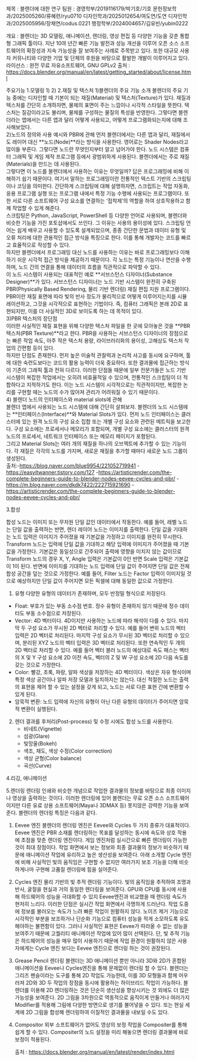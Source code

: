 제목 : 블렌더에 대한 연구
팀원 :
경영학부/2019116179/박기호/기호
문헌정보학과/2025005260/류혜련/ryu0710
디자인학과/2025012654/여도연/도연
디자인학과/2025005956/장채연/codus.0221
행정학부/2024004657/김유빈/yubin0222

개요 : 블렌더는 3D 모델링, 애니메이션, 렌더링, 영상 편집 등 다양한 기능을 갖춘 통합형 그래픽 툴이다. 지난 10여 년간 빠른 기능 발전과 성능 개선을 이루어 오픈 소스 소프트웨어의 확장성과 지속 가능성을 잘 보여주는 사례로 주목받고 있다. 또한 대규모 사용자 커뮤니티와 다양한 기업 및 단체의 후원을 바탕으로 활발한 개발이 이루어지고 있다.
라이선스 : 완전 무료 자유소프트웨어, GNU GPLv2
  출처 : https://docs.blender.org/manual/en/latest/getting_started/about/license.html

주요기능
1.모델링
  1) 
  2) 
2.재질 및 텍스처
  1)블렌더의 주요 기능 소개 
    블렌더의 주요 기능 중에는 디자인할 때 기본이 되는 재질(Material) 및 텍스처(Texture)가 있다. 재질과 텍스처를 간단히 소개하자면, 물체의 표면이 주는 느낌이나 시각적 스타일을 뜻한다. 텍스처는 질감이라고도 불리며, 물체를 구성하는 물질의 특성을 반영한다. 그렇다면 블렌더라는 앱에서는 다른 앱과 달리 어떻게 사용되고, 어떻게 프로그램화되는지에 대해 조사해보았다.  
  2)노드의 정의와 사용 예시와 PBR에 관해
    먼저 블렌더에서는 다른 앱과 달리, 재질에서도 레이어 대신 **노드(Node)**라는 방식을 사용한다. 영어로는 Shader Nodes라고 많이들 부른다. 그렇다면 노드란 무엇인지부터 알고 넘어가야 한다. 노드 시스템은 컴퓨터 그래픽 및 게임 제작 프로그램 등에서 광범위하게 사용된다. 블렌더에서는 주로 재질(Materials)을 만드는 데 사용된다.  
    그렇다면 이 노드를 블렌더에서 사용하는 이유는 무엇일까? 답은 프로그래밍에 비해 이해하기 쉽기 때문이다. 여기서 말하는 프로그래밍이란 전통적인 텍스트 기반의 스크립팅이나 코딩을 의미한다. 간단하게 스크립팅에 대해 설명하자면, 스크립트는 작업 자동화, 응용 프로그램 실행 또는 프로그램 내에서 특정 기능 수행에 사용되는 프로그램이다. 또한 서로 다른 소프트웨어 구성 요소를 연결하는 ‘접착제’의 역할을 하여 상호작용하고 함께 작업할 수 있게 해준다.  
    스크립팅은 Python, JavaScript, PowerShell 등 다양한 언어로 사용되며, 블렌더와 비슷한 기능을 가진 포토샵에서도 쓰인다. 그 이유는 사용의 용이성에 있다. 스크립팅 언어는 쉽게 배우고 사용할 수 있도록 설계되었으며, 종종 간단한 문법과 데이터 유형 및 오류 처리에 대한 관용적인 접근 방식을 특징으로 한다. 이를 통해 개발자는 코드를 빠르고 효율적으로 작성할 수 있다.  
    하지만 블렌더에서 프로그래밍 대신 노드를 사용하는 이유는 바로 프로그래밍보다 이해하기 쉬운 시각적 접근 방식을 제공하기 때문이다. 각 노드는 특정 기능이나 연산을 수행하며, 노드 간의 연결을 통해 데이터의 흐름을 직관적으로 파악할 수 있다.  
    이 노드 시스템이 사용되는 대표적인 예로 **서브스턴스 디자이너(Substance Designer)**가 있다. 서브스턴스 디자이너는 노드 기반 시스템이 완전히 구축된 PBR(Physically Based Rendering, 물리 기반 렌더링) 재질 편집 지원 프로그램이다. PBR이란 재질 표면에 따라 빛의 반사 정도가 물리적으로 어떻게 이루어지는지를 시뮬레이션하고, 그것을 시각적으로 표현하는 기법이다. 즉, 컴퓨터 그래픽은 본래 2D로 표현되지만, 이를 더 사실적인 3D로 보이도록 하는 데 목적이 있다.  
    3)PBR 텍스처의 장단점  
      이러한 사실적인 재질 표현을 위해 다양한 텍스처 파일을 한 곳에 모아놓은 것을 **PBR 텍스처(PBR Texture)**라고 한다. PBR을 사용하는 서브스턴스 디자이너의 장점으로는 빠른 작업 속도, 아주 작은 텍스처 용량, 라이브러리화의 용이성, 고해상도 텍스처 작업의 간편함 등이 있다.  
      하지만 단점도 존재한다. 먼저 높은 미술적 관찰력과 논리적 사고를 동시에 요구하며, 툴에 대한 숙련도보다는 코드의 활용 능력이 더욱 중요하다. 또한 결과물에 접근하는 방식이 기존의 그래픽 툴과 전혀 다르다. 이러한 단점들 때문에 일부 전문가들은 노드 기반 시스템이 복잡한 작업에서는 오히려 비효율적일 수 있으며, 전통적인 스크립팅이 더 적합하다고 지적하기도 한다. 이는 노드 시스템이 시각적으로는 직관적이지만, 복잡한 논리를 구현할 때는 노드의 수가 많아져 관리가 어려워질 수 있기 때문이다.  
      4) 블렌더 노드의 인터페이스와 material slots에 관해  
        블렌더 앱에서 사용되는 노드 시스템에 대해 간단히 살펴보자. 블렌더의 노드 시스템에는 **인터페이스(Interface)**와 Material Slots가 있다. 
        먼저 노드 인터페이스는 클러스터에 있는 원격 노드의 구성 요소 집합 또는 개별 구성 요소와 관련된 메트릭을 보고한다. 구성 요소에는 프로세서나 메모리가 포함되며, 개별 구성 요소에는 클러스터의 원격 노드의 프로세서, 네트워크 인터페이스 또는 메모리 페이지가 포함된다.  
        그리고 Material Slots는 여러 개의 재질을 하나의 오브젝트에 추가할 수 있는 기능이다. 각 재질은 각각의 노드를 가지며, 새로운 재질을 추가할 때마다 새로운 노드 그룹이 생성된다.  
        출처:-https://blog.naver.com/blue9954/221052719941
-https://easyitwanner.tistory.com/127
-https://artisticrender.com/the-complete-beginners-guide-to-blender-nodes-eevee-cycles-and-pbr/
-https://m.blog.naver.com/dkdk7422/222715921690
-https://artisticrender.com/the-complete-beginners-guide-to-blender-nodes-eevee-cycles-and-pbr/








3.합성

 합성 노드는 이미지 또는 무차원 단일 값인 데이터에서 작동한다.
예를 들어, 레벨 노드는 단일 값을 출력하는 반면, 렌더 레이어 노드는 이미지를 출력한다. 단일 값을 기대하는 노드 입력은 이미지가 주어졌을 때 기본값을 가정하고 이미지를 완전히 무시한다. Transform 노드는 입력에 단일 값을 기대하고 해당 입력에 이미지가 주어졌을 때 기본값을 가정한다. 기본값은 동일성으로 간주되어 출력에 영향을 미치지 않는 값이므로 Transform 노드의 경우 X, Y, Angle 입력은 기본값이 0인 반면 Scale 입력은 기본값이 1이 된다. 반면에 이미지를 기대하는 노드 입력에 단일 값이 주어지면 단일 값은 전체 합성 공간을 덮는 것으로 가정한다. 예를 들어, Filter 노드는 Factor 입력이 이미지일 것으로 예상하지만 단일 값이 주어지면 모든 픽셀에 대해 동일한 값으로 가정한다.
  1) 유형
   다양한 유형의 데이터가 존재하며, 모두 반정밀 형식으로 저장된다.
  - Float: 
    부호가 있는 부동 소수점 번호. 정수 유형이 존재하지 않기 때문에 정수 데이터도 부동 소수점으로 저장된다.
  - Vector: 
    4D 벡터이다. 4D이지만 사용하는 노드에 따라 해석이 다를 수 있다. 마지막 두 구성 요소가 무시된 2D 벡터로 처리할 수 있다. 예를 들어 변위 노드의 벡터 입력은 2D 벡터로 
    처리된다. 마지막 구성 요소가 무시된 3D 벡터로 처리할 수 있으며, 분리된 XYZ 노드의 벡터 입력은 3D 벡터로 처리된다. 또한 연속적인 두 개의 2D 벡터로 처리할 수 있다. 
    예를 들어 벡터 블러 노드의 예상대로 속도 패스는 벡터의 X 및 Y 구성 요소에 2D 이전 속도, 벡터의 Z 및 W 구성 요소에 2D 다음 속도를 갖는 것으로 가정한다.
  - Color: 
    빨강, 초록, 파랑, 알파 색상을 저장하는 4D 벡터이다. 색상은 자유 형식이며 특정 색상 공간이나 알파 저장 모델과 일치하지는 않는다. 대신 적절한 노드는 출력의 표현을 
    제어 할 수 있는 설정을 갖게 되고, 노드는 서로 다른 표현 간에 변환할 수 있게 된다.
  - 암묵적 변환: 
    노드 입력에 자신의 유형이 아닌 다른 유형의 데이터가 주어지면 암묵적 변환이 실행된다.
  2) 렌더 결과를 후처리(Post-process) 및 수정 시에도 합성 노드를 사용한다.
     - 비네트(Vignette)
     - 섬광(Glare)
     - 빛망울(Bokeh)
     - 색조, 채도, 색상 수정(Color correction)
     - 색상 균형(Color balance)
     - 곡선(Curve)
   
    
4.리깅, 애니메이션


5.렌더링
  렌더링 인쇄와 비슷한 개념으로 작업한 결과물의 정보를 바탕으로 최종 이미지나 영상을 출력하는 것이다. 이러한 렌더링에 있어 블렌더는 무료 오픈 소스 소프트웨어이지만 다른 유료 상용 소프트웨어(Maya나 3DMAX 등) 못지않은 강력한 기능을 보여준다. 블렌더의 렌더링 특징은 다음과 같다.
  1) Eevee 엔진
     블렌더의 렌더링 엔진은 Eevee와 Cycles 두 가지 종류가 대표적이다. Eevee 엔진은 PBR 소재를 렌더링하는 목표를 달성하는 동시에 속도와 상호 작용에 초점을 맞춘 렌더링 엔진이다. 게임 엔진처럼 실시간으로 빠른 렌더링이 가능한 것이 최대 장점이다. 작업 화면에서 보는 정보와 최종 결과물의 정보가 비슷하기 때문에 애니메이션 작업에 유리하고 높은 생산성을 보여준다. 아래 소개할 Cycle 엔진에 비해 사실적인 빛의 움직임은 구현할 수 없지만 여러가지 보조 기능을 더해 비슷하게나마 구현해 고품질 렌더링에 힘을 실어준다.
  2) Cycles 엔진
     물리 기반의 빛 추적 렌더링 기능이다. 빛의 움직임을 추적하여 조명과 반사, 굴절을 현실과 거의 동일한 렌더링을 보여준다. GPU와 CPU를 동시에 사용해 하드웨어의 성능을 극대화할 수 있지 Eevee엔진과 비교했을 때 렌더링 속도가 현저히 느리다. 이러한 단점은 실시간 작업 화면에서 극명하게 드러난다. 작업 도중에 정보를 불러오는 속도가 느려 빠른 작업이 원활하지 않다. 노이즈 제거 기능으로 시각적인 부분을 보조하거나 단순화 기능으로 컴퓨터 성능을 적게 소모하도록 유도해야하는 불편함이 있다. 그러나 사실적인 표현은 Eevee가 따라올 수 없는 성능을 보여주기 때문에 고퀄리티 애니메이션 작업에 있어 많이 선택된다. 단, 빛 추적 기능은 하드웨어의 성능을 매우 많이 사용하기 때문에 작업 환경이 원활하지 않은 사용자에게는 Cycle 엔진 보다는 Eevee 엔진으로 렌더링 하는 것이 권장된다.
  3) Grease Pencil 렌더링
     블렌더는 3D 애니메이션 뿐만 아니라 3D와 2D가 혼합된 애니메이션을 Eevee나 Cycles엔진을 통해 문제없이 렌더링 할 수 있다. 블렌더는 그리즈 펜슬이라는 도구를 통해 2D 작업도 가능한데, 이를 3D 모형들과 함께 어우러져 2D와 3D 두 작업의 장점을 동시에 활용하는 하이브리드 작업이 가능하다. 블렌더를 이용해 2D 렌더링하는 것은 단순히 생산성을 향상시키는 것 외에도 더 많은 가능성을 보여준다. 2D 그림을 3차원으로 역동적으로 움직이게 만들거나 여러가지 Modifier를 적용해 그림에 다양한 방면으로 생기를 불어넣을 수 있다. 또는 현실 세계에 2D 그림을 합성해 렌더링하여 이질적인 결과물을 내보일 수도 있다.
  4) Compositor
     외부 소프트웨어가 없어도 영상의 보정 작업을 Compositer를 통해 쉽게 할 수 있다. Compositer의 노드 설정을 미리 해놓으면 렌더링 결과물에 바로 보정이 적용된다.

     출처 : https://docs.blender.org/manual/en/latest/render/index.html

